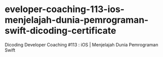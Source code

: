 # eveloper-coaching-113-ios-menjelajah-dunia-pemrograman-swift-dicoding-certificate
Dicoding Developer Coaching #113 : iOS | Menjelajah Dunia Pemrograman Swift
